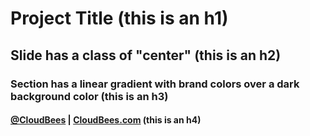 <!-- .slide: class="center" -->
# Project Title (this is an h1)

## Slide has a class of "center" (this is an h2)

### Section has a linear gradient with brand colors over a dark background color (this is an h3)

#### [@CloudBees](https://twitter.com/cloudbees) |  [CloudBees.com](https://www.cloudbees.com) (this is an h4)
